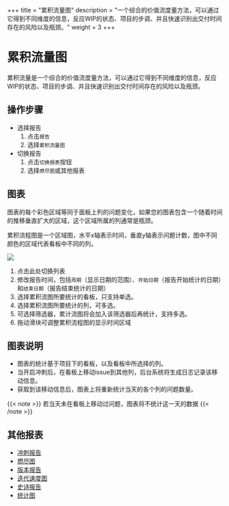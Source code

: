 +++
title = "累积流量图"
description = "一个综合的价值流度量方法，可以通过它得到不同维度的信息，反应WIP的状态、项目的步调、并且快速识别出交付时间存在的风险以及瓶颈。"
weight = 3
+++

# 累积流量图

累积流量是一个综合的价值流度量方法，可以通过它得到不同维度的信息，反应WIP的状态、项目的步调、并且快速识别出交付时间存在的风险以及瓶颈。

## 操作步骤

* 选择报告
    1. 点击`报告`
    2. 选择`累积流量图`
* 切换报告
    1. 点击`切换报表`按钮
    2. 选择`燃尽图`或其他报表

## 图表

图表的每个彩色区域等同于面板上列的问题变化，如果您的图表包含一个随着时间的推移垂直扩大的区域，这个区域所属的列通常是瓶颈。

累积流程图是一个区域图，水平x轴表示时间，垂直y轴表示问题计数，图中不同颜色的区域代表看板中不同的列。

![](/docs/user-guide/agile/imge/cumulative-flow.png)

1. 点击此处切换列表
2. 修改报告时间，包括`周期`（显示日期的范围）、`开始日期`（报告开始统计的日期）和`结束日期`（报告结束统计的日期）
3. 选择累积流图所要统计的看板，只支持单选。
4. 选择累积流图所要统计的列，可多选。  
5. 可选择筛选器，累计流图将会加入该筛选器后再统计，支持多选。
6. 拖动滑块可调整累积流程图的显示时间区域


## 图表说明

- 图表的统计基于项目下的看板，以及看板中所选择的列。
- 当开启冲刺后，在看板上移动issue到其他列，后台系统将生成日志记录该移动信息。
- 获取到该移动信息后，图表上将重新统计当天的各个列的问题数量。
    
{{< note >}}
若当天未在看板上移动过问题，图表将不统计这一天的数据
{{< /note >}}

## 其他报表

- [冲刺报告](../sprint)
- [燃尽图](../burn-down)
- [版本报告](../version-report)
- [迭代速度图](../iterative-chart)
- [史诗报告](../epic-report)
- [统计图](../statistical)